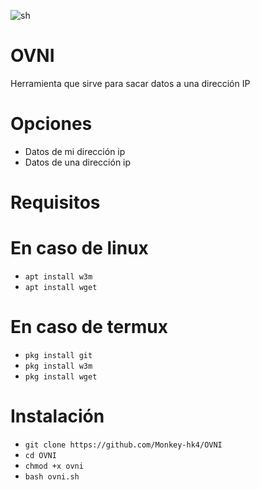 ![sh](https://github.com/Monkey-hk4/OVNI/blob/main/fotos/ufo.JPG)

# OVNI 
Herramienta que sirve para sacar datos a una dirección IP

# Opciones
- Datos de mi dirección ip
- Datos de una dirección ip 

# Requisitos
# En caso de linux
* `apt install w3m`
* `apt install wget`
# En caso de termux
* `pkg install git`
* `pkg install w3m`
* `pkg install wget`

# Instalación
* `git clone https://github.com/Monkey-hk4/OVNI`
* `cd OVNI`
* `chmod +x ovni`
* `bash ovni.sh`
